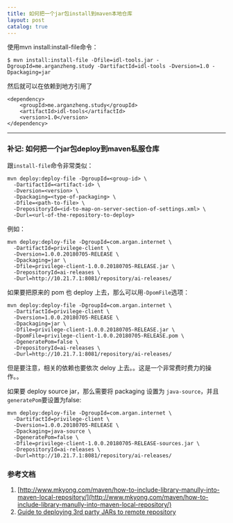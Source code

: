 ```yaml
---
title: 如何把一个jar包install到maven本地仓库
layout: post
catalog: true
---
```



使用mvn install:install-file命令：

    $ mvn install:install-file -Dfile=idl-tools.jar -DgroupId=me.arganzheng.study -DartifactId=idl-tools -Dversion=1.0 -Dpackaging=jar
  
然后就可以在依赖到地方引用了
  
    <dependency>
        <groupId>me.arganzheng.study</groupId>
        <artifactId>idl-tools</artifactId>
        <version>1.0</version>
    </dependency>


---

### 补记: 如何把一个jar包deploy到maven私服仓库

跟`install-file`命令非常类似：

    mvn deploy:deploy-file -DgroupId=<group-id> \
      -DartifactId=<artifact-id> \
      -Dversion=<version> \
      -Dpackaging=<type-of-packaging> \
      -Dfile=<path-to-file> \
      -DrepositoryId=<id-to-map-on-server-section-of-settings.xml> \
      -Durl=<url-of-the-repository-to-deploy>

例如：

    mvn deploy:deploy-file -DgroupId=com.argan.internet \
      -DartifactId=privilege-client \
      -Dversion=1.0.0.20180705-RELEASE \
      -Dpackaging=jar \
      -Dfile=privilege-client-1.0.0.20180705-RELEASE.jar \
      -DrepositoryId=ai-releases \
      -Durl=http://10.21.7.1:8081/repository/ai-releases/

如果要把原来的 pom 也 deploy 上去，那么可以用`-DpomFile`选项： 

    mvn deploy:deploy-file -DgroupId=com.argan.internet \
      -DartifactId=privilege-client \
      -Dversion=1.0.0.20180705-RELEASE \
      -Dpackaging=jar \
      -Dfile=privilege-client-1.0.0.20180705-RELEASE.jar \
      -DpomFile=privilege-client-1.0.0.20180705-RELEASE.pom \
      -DgeneratePom=false \
      -DrepositoryId=ai-releases \
      -Durl=http://10.21.7.1:8081/repository/ai-releases/

但是要注意，相关的依赖也要依次 deloy 上去。。这是一个非常费时费力的操作。。

如果要 deploy source jar，那么需要将 packaging 设置为 `java-source`，并且 `generatePom`要设置为false:

    mvn deploy:deploy-file -DgroupId=com.argan.internet \
      -DartifactId=privilege-client \
      -Dversion=1.0.0.20180705-RELEASE \
      -Dpackaging=java-source \
      -DgeneratePom=false \
      -Dfile=privilege-client-1.0.0.20180705-RELEASE-sources.jar \
      -DrepositoryId=ai-releases \
      -Durl=http://10.21.7.1:8081/repository/ai-releases/


### 参考文档

1. [http://www.mkyong.com/maven/how-to-include-library-manully-into-maven-local-repository/](http://www.mkyong.com/maven/how-to-include-library-manully-into-maven-local-repository/)
2. [Guide to deploying 3rd party JARs to remote repository](https://maven.apache.org/guides/mini/guide-3rd-party-jars-remote.html)

